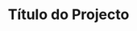 ---
layout: project
title: Título do Projecto
description: Hidrodinâmica - Análise estatística dos extremos
images: 
  - placeholder_image1.png
  - projecto1.png
  - contact_us.png
  - dummy_team_member.png
---